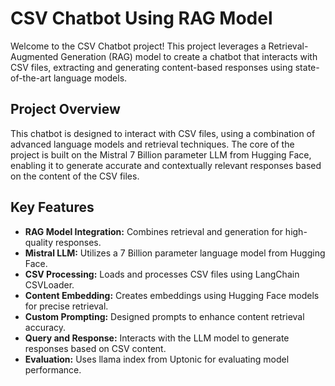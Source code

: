 # CSV Chatbot Using RAG Model

Welcome to the CSV Chatbot project! This project leverages a Retrieval-Augmented Generation (RAG) model to create a chatbot that interacts with CSV files, extracting and generating content-based responses using state-of-the-art language models.

## Project Overview

This chatbot is designed to interact with CSV files, using a combination of advanced language models and retrieval techniques. The core of the project is built on the Mistral 7 Billion parameter LLM from Hugging Face, enabling it to generate accurate and contextually relevant responses based on the content of the CSV files.

## Key Features

- **RAG Model Integration:** Combines retrieval and generation for high-quality responses.
- **Mistral LLM:** Utilizes a 7 Billion parameter language model from Hugging Face.
- **CSV Processing:** Loads and processes CSV files using LangChain CSVLoader.
- **Content Embedding:** Creates embeddings using Hugging Face models for precise retrieval.
- **Custom Prompting:** Designed prompts to enhance content retrieval accuracy.
- **Query and Response:** Interacts with the LLM model to generate responses based on CSV content.
- **Evaluation:** Uses llama index from Uptonic for evaluating model performance.



